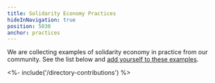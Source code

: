 ```yaml
---
title: Solidarity Economy Practices
hideInNavigation: true
position: 5030
anchor: practices
---
```


We are collecting examples of solidarity economy in practice from our community. See the list below and [add yourself to these examples](/share-concept).

<%- include('/directory-contributions') %>

